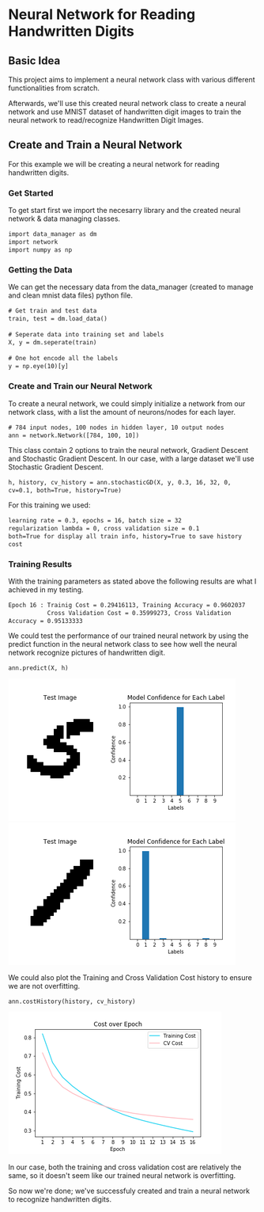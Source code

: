 # Neural Network for Reading Handwritten Digits

## Basic Idea
This project aims to implement a neural network class with various different functionalities from scratch.

Afterwards, we'll use this created neural network class to create a neural network and use MNIST dataset of handwritten digit images to train the neural network to read/recognize Handwritten Digit Images.

## Create and Train a Neural Network
For this example we will be creating a neural network for reading handwritten digits.
### Get Started
To get start first we import the necesarry library and the created neural network & data managing classes.
```
import data_manager as dm
import network
import numpy as np
```
### Getting the Data
We can get the necessary data from the data_manager (created to manage and clean mnist data files) python file.
```
# Get train and test data
train, test = dm.load_data()

# Seperate data into training set and labels
X, y = dm.seperate(train)

# One hot encode all the labels
y = np.eye(10)[y]
```
### Create and Train our Neural Network
To create a neural network, we could simply initialize a network from our network class, with a list the amount of neurons/nodes for each layer.
```
# 784 input nodes, 100 nodes in hidden layer, 10 output nodes
ann = network.Network([784, 100, 10])
```
This class contain 2 options to train the neural network, Gradient Descent and Stochastic Gradient Descent. In our case, with a large dataset we'll use Stochastic Gradient Descent.
```
h, history, cv_history = ann.stochasticGD(X, y, 0.3, 16, 32, 0, cv=0.1, both=True, history=True) 
```
For this training we used:
```
learning rate = 0.3, epochs = 16, batch size = 32
regularization lambda = 0, cross validation size = 0.1
both=True for display all train info, history=True to save history cost
```
### Training Results
With the training parameters as stated above the following results are what I achieved in my testing.
```
Epoch 16 : Trainig Cost = 0.29416113, Training Accuracy = 0.9602037
           Cross Validation Cost = 0.35999273, Cross Validation Accuracy = 0.95133333
```
We could test the performance of our trained neural network by using the predict function in the neural network class to see how well the neural network recognize pictures of handwritten digit.
```
ann.predict(X, h)
```
![alt text 1](https://github.com/jwCheng28/Neural-Network-From-Scratch/blob/master/pics/img_confidence_407.png) ![alt text 2](https://github.com/jwCheng28/Neural-Network-From-Scratch/blob/master/pics/img_confidence_52081.png)

We could also plot the Training and Cross Validation Cost history to ensure we are not overfitting.
```
ann.costHistory(history, cv_history)
```
![alt text](https://github.com/jwCheng28/Neural-Network-From-Scratch/blob/master/pics/history.png) 

In our case, both the training and cross validation cost are relatively the same, so it doesn't seem like our trained neural network is overfitting.

So now we're done; we've successfuly created and train a neural network to recognize handwritten digits.
